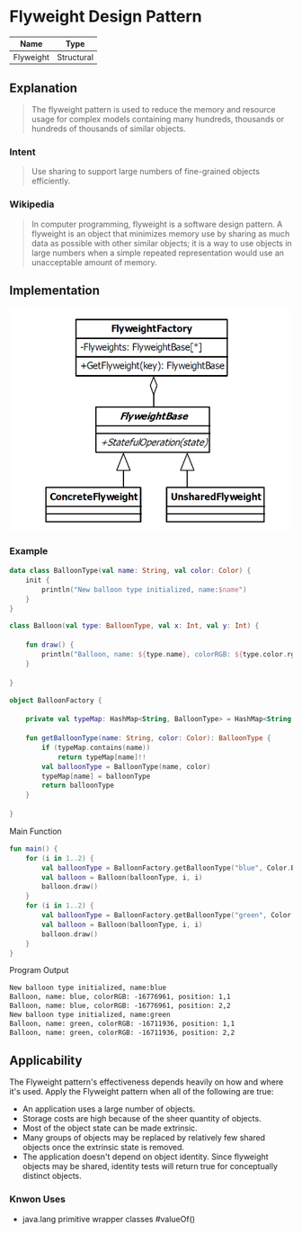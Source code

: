 # Flyweight Design Pattern

|Name|Type|
|---|---|
|Flyweight|Structural|

## Explanation

> The flyweight pattern is used to reduce the memory and resource usage for complex models containing many hundreds,
> thousands or hundreds of thousands of similar objects.

### Intent

> Use sharing to support large numbers of fine-grained objects efficiently.

### Wikipedia

> In computer programming, flyweight is a software design pattern. A flyweight is an object that minimizes memory use by
> sharing as much data as possible with other similar objects; it is a way to use objects in large numbers when a simple
> repeated representation would use an unacceptable amount of memory.

## Implementation

<img src="./src/main/resources/flyweight-uml.png" width="500">

### Example

```kotlin
data class BalloonType(val name: String, val color: Color) {
    init {
        println("New balloon type initialized, name:$name")
    }
}

```

```kotlin
class Balloon(val type: BalloonType, val x: Int, val y: Int) {

    fun draw() {
        println("Balloon, name: ${type.name}, colorRGB: ${type.color.rgb}, position: $x,$y")
    }

}
```

```kotlin
object BalloonFactory {

    private val typeMap: HashMap<String, BalloonType> = HashMap<String, BalloonType>()

    fun getBalloonType(name: String, color: Color): BalloonType {
        if (typeMap.contains(name))
            return typeMap[name]!!
        val balloonType = BalloonType(name, color)
        typeMap[name] = balloonType
        return balloonType
    }

}
```

Main Function

```kotlin
fun main() {
    for (i in 1..2) {
        val balloonType = BalloonFactory.getBalloonType("blue", Color.BLUE)
        val balloon = Balloon(balloonType, i, i)
        balloon.draw()
    }
    for (i in 1..2) {
        val balloonType = BalloonFactory.getBalloonType("green", Color.GREEN)
        val balloon = Balloon(balloonType, i, i)
        balloon.draw()
    }
}
```

Program Output

```
New balloon type initialized, name:blue
Balloon, name: blue, colorRGB: -16776961, position: 1,1
Balloon, name: blue, colorRGB: -16776961, position: 2,2
New balloon type initialized, name:green
Balloon, name: green, colorRGB: -16711936, position: 1,1
Balloon, name: green, colorRGB: -16711936, position: 2,2
```

## Applicability

The Flyweight pattern's effectiveness depends heavily on how and where it's used. Apply the Flyweight pattern when all
of the following are true:

* An application uses a large number of objects.
* Storage costs are high because of the sheer quantity of objects.
* Most of the object state can be made extrinsic.
* Many groups of objects may be replaced by relatively few shared objects once the extrinsic state is removed.
* The application doesn't depend on object identity. Since flyweight objects may be shared, identity tests will return
  true for conceptually distinct objects.

### Knwon Uses

- java.lang primitive wrapper classes #valueOf()